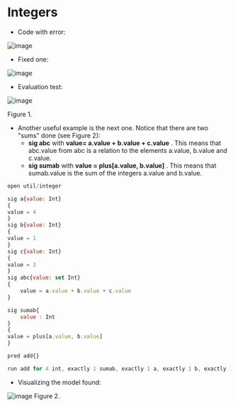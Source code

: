 # Integers

- Code with error:

![image](https://user-images.githubusercontent.com/63869574/131929567-4ecb7878-6f18-45e0-9536-40447723f490.png)

- Fixed one:

![image](https://user-images.githubusercontent.com/63869574/131929572-6970e014-aaa4-4a9a-9fe1-890bd5d6c827.png)


- Evaluation test: 

![image](https://user-images.githubusercontent.com/63869574/131929758-ca7eb57d-7d19-4932-871e-2e3096847e7d.png)

Figure 1.


- Another useful example is the next one. Notice that there are two "sums" done (see Figure 2):
	- **sig abc** with __value= a.value + b.value + c.value__ . This means that abc.value from abc is a relation to the elements a.value, b.value and c.value.
	- **sig sumab** with __value = plus[a.value, b.value]__ . This means that sumab.value is the sum of the integers a.value and b.value.

```javascript
open util/integer

sig a{value: Int}
{
value = 4
}
sig b{value: Int}
{
value = 1
}
sig c{value: Int}
{
value = 3
}
sig abc{value: set Int}
{
	value = a.value + b.value + c.value
}

sig sumab{
	value : Int
}
{
value = plus[a.value, b.value]
}

pred add{}

run add for 4 int, exactly 1 sumab, exactly 1 a, exactly 1 b, exactly 1 c, exactly 1 abc
```

- Visualizing the model found:
 
![image](https://user-images.githubusercontent.com/63869574/132242713-e9d61423-6524-4ac4-86b5-bd4c83056700.png)
Figure 2. 

